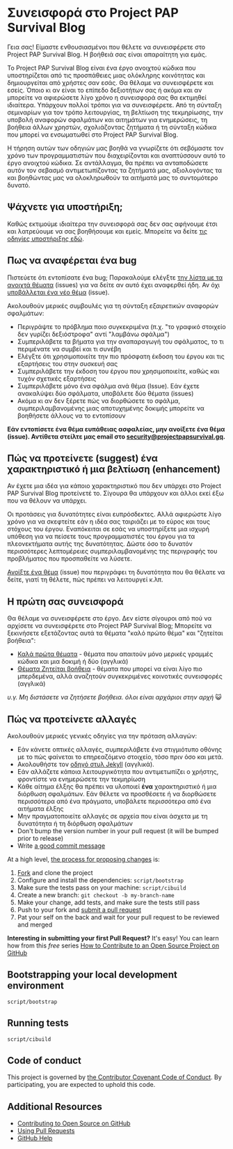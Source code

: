 # Συνεισφορά στο Project PAP Survival Blog

Γεια σας! Είμαστε ενθουσιασμένοι που θέλετε να συνεισφέρετε στο Project PAP Survival Blog. Η βοήθειά σας είναι απαραίτητη για εμάς.

Το Project PAP Survival Blog είναι ένα έργο ανοιχτού κώδικα που υποστηρίζεται από τις προσπάθειες μιας ολόκληρης κοινότητας και δημιουργείται από χρήστες σαν εσάς. Θα θέλαμε να συνεισφέρετε και εσείς. Όποιο κι αν είναι το επίπεδο δεξιοτήτων σας ή ακόμα και αν μπορείτε να αφιερώσετε λίγο χρόνο η συνεισφορά σας θα εκτιμηθεί ιδιαίτερα. Υπάρχουν πολλοί τρόποι για να συνεισφέρετε. Από τη σύνταξη σεμιναρίων για τον τρόπο λειτουργίας, τη βελτίωση της τεκμηρίωσης, την υποβολή αναφορών σφαλμάτων και αιτημάτων για ενημερώσεις, τη βοήθεια άλλων χρηστών, σχολιάζοντας ζητήματα ή τη σύνταξη κώδικα που μπορεί να ενσωματωθεί στο Project PAP Survival Blog.

Η τήρηση αυτών των οδηγιών μας βοηθά να γνωρίζετε ότι σεβόμαστε τον χρόνο των προγραμματιστών που διαχειρίζονται και αναπτύσσουν αυτό το έργο ανοιχτού κώδικα. Σε αντάλλαγμα, θα πρέπει να ανταποδώσετε αυτόν τον σεβασμό αντιμετωπίζοντας τα ζητήματά μας, αξιολογόντας τα και βοηθώντας μας να ολοκληρωθούν τα αιτήματά μας το συντομότερο δυνατό.


## Ψάχνετε για υποστήριξη;

Καθώς εκτιμούμε ιδιαίτερα την συνεισφορά σας δεν σας αφήνουμε έτσι και λατρεύουμε να σας βοηθήσουμε και εμείς. Μπορείτε να δείτε [τις οδηγίες υποστήριξης εδώ](SUPPORT.md).

## Πως να αναφέρεται ένα bug

Πιστεύετε ότι εντοπίσατε ένα bug; Παρακαλούμε ελέγξτε [την λίστα με τα ανοιχτά θέματα](https://github.com/kostaspapoutsisweb/projectpapsurvivalblog/issues) (issues) για να δείτε αν αυτό έχει αναφερθεί ήδη. Αν όχι [υποβάλλεται ένα νέο θέμα](https://github.com/kostaspapoutsisweb/projectpapsurvivalblog/issues/new) (issue).

Ακολουθούν μερικές συμβουλές για τη σύνταξη *εξαιρετικών* αναφορών σφαλμάτων:

* Περιγράψτε το πρόβλημα ποιο συγκεκριμένα (π.χ. "το γραφικό στοιχείο δεν γυρίζει δεξιόστροφα" αντί "λαμβάνω σφάλμα")
* Συμπεριλάβετε τα βήματα για την αναπαραγωγή του σφάλματος, το τι περιμένατε να συμβεί και τι συνέβη
* Ελέγξτε ότι χρησιμοποιείτε την πιο πρόσφατη έκδοση του έργου και τις εξαρτήσεις του στην συσκευή σας
* Συμπεριλάβετε την έκδοση του έργου που χρησιμοποιείτε, καθώς και τυχόν σχετικές εξαρτήσεις
* Συμπεριλάβετε μόνο ένα σφάλμα ανά θέμα (Issue). Εάν έχετε ανακαλύψει δύο σφάλματα, υποβάλετε δύο θέματα (issues)
* Ακόμα κι αν δεν ξέρετε πώς να διορθώσετε το σφάλμα, συμπεριλαμβανομένης μιας αποτυχημένης δοκιμής μπορείτε να βοηθήσετε άλλους να το εντοπίσουν

**Εάν εντοπίσετε ένα θέμα ευπάθειας ασφαλείας, μην ανοίξετε ένα θέμα (issue). Αντίθετα στείλτε μας email στο security@projectpapsurvival.gq.**

## Πώς να προτείνετε (suggest) ένα χαρακτηριστικό ή μια βελτίωση (enhancement)

Αν έχετε μια ιδέα για κάποιο χαρακτηριστικό που δεν υπάρχει στο Project PAP Survival Blog προτείνετέ το. Σίγουρα θα υπάρχουν και άλλοι εκεί έξω που να θέλουν να υπάρχει.

Οι προτάσεις για δυνατότητες είναι ευπρόσδεκτες. Αλλά αφιερώστε λίγο χρόνο για να σκεφτείτε εάν η ιδέα σας ταιριάζει με το εύρος και τους στόχους του έργου. Εναπόκειται σε εσάς να υποστηρίξετε μια ισχυρή υπόθεση για να πείσετε τους προγραμματιστές του έργου για τα πλεονεκτήματα αυτής της δυνατότητας. Δώστε όσο το δυνατόν περισσότερες λεπτομέρειες συμπεριλαμβανομένης της περιγραφής του προβλήματος που προσπαθείτε να λύσετε.

[Ανοίξτε ένα θέμα](https://github.com/kostaspapoutsisweb/projectpapsurvivalblog/issues/new) (issue) που περιγράφει τη δυνατότητα που θα θέλατε να δείτε, γιατί τη θέλετε, πώς πρέπει να λειτουργεί κ.λπ.



## Η πρώτη σας συνεισφορά

Θα θέλαμε να συνεισφέρετε στο έργο. Δεν είστε σίγουροι από πού να αρχίσετε να συνεισφέρετε στο Project PAP Survival Blog; Μπορείτε να ξεκινήσετε εξετάζοντας αυτά τα θέματα "καλό πρώτο θέμα" και "ζητείται βοήθεια":

* [Καλά πρώτα θέματα](https://github.com/pages-themes/cayman/issues?q=is%3Aissue+is%3Aopen+label%3A%22good+first+issue%22) - θέματα που απαιτούν μόνο μερικές γραμμές κώδικα και μια δοκιμή ή δύο (αγγλικά)
* [Θέματα Ζητείται βοήθεια](https://github.com/pages-themes/cayman/issues?q=is%3Aissue+is%3Aopen+label%3A%22help+wanted%22) - θέματα που μπορεί να είναι λίγο πιο μπερδεμένα, αλλά αναζητούν συγκεκριμένες κοινοτικές συνεισφορές (αγγλικά)

*υ.γ. Μη διστάσετε να ζητήσετε βοήθεια. όλοι είναι αρχάριοι στην αρχή* :smiley_cat:

## Πώς να προτείνετε αλλαγές

Ακολουθούν μερικές γενικές οδηγίες για την πρόταση αλλαγών:

* Εάν κάνετε οπτικές αλλαγές, συμπεριλάβετε ένα στιγμιότυπο οθόνης με το πώς φαίνεται το επηρεαζόμενο στοιχείο, τόσο πριν όσο και μετά.
* Ακολουθήστε τον [οδηγό στυλ Jekyll](https://ben.balter.com/jekyll-style-guide) (αγγλικά).
* Εάν αλλάζετε κάποια λειτουργικότητα που αντιμετωπίζει ο χρήστης, φροντίστε να ενημερώσετε την τεκμηρίωση
* Κάθε αίτημα έλξης θα πρέπει να υλοποιεί **ένα** χαρακτηριστικό ή μια διόρθωση σφαλμάτων. Εάν θέλετε να προσθέσετε ή να διορθώσετε περισσότερα από ένα πράγματα, υποβάλετε περισσότερα από ένα αιτήματα έλξης
* Μην πραγματοποιείτε αλλαγές σε αρχεία που είναι άσχετα με τη δυνατότητα ή τη διόρθωση σφαλμάτων
* Don't bump the version number in your pull request (it will be bumped prior to release)
* Write [a good commit message](http://tbaggery.com/2008/04/19/a-note-about-git-commit-messages.html)

At a high level, [the process for proposing changes](https://guides.github.com/introduction/flow/) is:

1. [Fork](https://github.com/pages-themes/cayman/fork) and clone the project
2. Configure and install the dependencies: `script/bootstrap`
3. Make sure the tests pass on your machine: `script/cibuild`
4. Create a new branch: `git checkout -b my-branch-name`
5. Make your change, add tests, and make sure the tests still pass
6. Push to your fork and [submit a pull request](https://github.com/pages-themes/cayman/compare)
7. Pat your self on the back and wait for your pull request to be reviewed and merged

**Interesting in submitting your first Pull Request?** It's easy! You can learn how from this *free* series [How to Contribute to an Open Source Project on GitHub](https://egghead.io/series/how-to-contribute-to-an-open-source-project-on-github)

## Bootstrapping your local development environment

`script/bootstrap`

## Running tests

`script/cibuild`

## Code of conduct

This project is governed by [the Contributor Covenant Code of Conduct](CODE_OF_CONDUCT.md). By participating, you are expected to uphold this code.

## Additional Resources

* [Contributing to Open Source on GitHub](https://guides.github.com/activities/contributing-to-open-source/)
* [Using Pull Requests](https://help.github.com/articles/using-pull-requests/)
* [GitHub Help](https://help.github.com)
